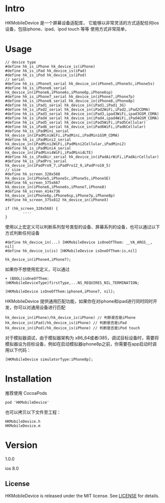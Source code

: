 # Intro
HKMobileDevice 是一个屏幕设备适配库， 它能够以非常灵活的方式适配任何ios设备，包括iphone、ipad、ipod touch 等等
使用方式非常简单，

# Usage
```objc
// device type
#define hk_is_iPhone hk_device_is(iPhone)
#define hk_is_iPad hk_device_is(iPad)
#define hk_is_iPod hk_device_is(iPod)
// serial
#define hk_is_iPhone5_serial hk_device_in(iPhone5,iPhone5c,iPhone5s)
#define hk_is_iPhone6_serial hk_device_in(iPhone6,iPhone6s,iPhone6p,iPhone6sp)
#define hk_is_iPhone7_serial hk_device_in(iPhone7,iPhone7p)
#define hk_is_iPhone8_serial hk_device_in(iPhone8,iPhone8p)
#define hk_is_iPad1_serial hk_device_in(iPad1,iPad1_3G)
#define hk_is_iPad2_serial hk_device_in(iPad2WiFi,iPad2,iPad2CDMA)
#define hk_is_iPad3_serial hk_device_in(iPad3,ipad3WiFi,ipad3GSM_CDMA)
#define hk_is_iPad4_serial hk_device_in(iPad4,ipad4WiFi,iPad4GSM_CDMA)
#define hk_is_iPad5_serial hk_device_in(iPad5WiFi,iPad5Cellular)
#define hk_is_iPad6_serial hk_device_in(iPad6WiFi,iPad6Cellular)
#define hk_is_iPadMini_serial hk_device_in(iPadMiniWiFi,iPadMini,iPadMiniGSM_CDMA)
#define hk_is_iPadMini2_serial hk_device_in(iPadMini2WiFi,iPadMini2Cellular,iPadMini2)
#define hk_is_iPadMini4_serial hk_device_in(iPadMini4WiFi,iPadMini4LTE)
#define hk_is_iPadAir_serial hk_device_in(iPadAirWiFi,iPadAirCellular)
#define hk_is_iPadPro_serial hk_device_in(iPadPro9_7,iPadPro12_9,iPadPro10_5)
// size
#define hk_screen_320x568 hk_device_in(iPhone5,iPhone5c,iPhone5s,iPhoneSE)
#define hk_screen_375x667 hk_device_in(iPhone6,iPhone6s,iPhone7,iPhone8)
#define hk_screen_414x736 hk_device_in(iPhone6p,iPhone6sp,iPhone7p,iPhone8p)
#define hk_screen_375x812 hk_device_in(iPhoneX)

if (hk_screen_320x568) {
        ····
}

```
使用以上宏定义可以判断系列型号类型的设备、屏幕系列的设备，也可以通过以下方式判断任何设备
```objc
#define hk_device_in(...) [HKMobileDevice isOneOfThem: __VA_ARGS__, nil]
#define hk_device_is(is) [HKMobileDevice isOneOfThem:is,nil]

hk_device_in(iPhone4,iPhone7);

```
如果你不想使用宏定义，可以通过
```objc
+ (BOOL)isOneOfThem:(HKMobileDeviceType)firstType,...NS_REQUIRES_NIL_TERMINATION;

[HKMobileDevice isOneOfThem:iphone4,iPhone7, nil];
```
HKMobileDevice 提供通用匹配功能，如果你在对iphone和ipad进行同时同时开发，你可以对通用设备进行匹配
```objc
hk_device_in(iPhone)/hk_device_is(iPhone) // 判断是否是iPhone
hk_device_in(iPad)/hk_device_is(iPhone) // 判断是否是iPad
hk_device_in(iPod)/hk_device_is(iPhone) // 判断是否是iPod touch
```

对于模拟器调试，由于模拟器架构为 x86_64或者i385，调试目标设备时，需要将模拟器设为目标设备，例如在启动模拟器iphone8p之前，你需要在app启动时调用以下代码：
```objc
[HKMobileDevice simulatorType:iPhone8p];
```

# Installation
推荐使用 CocoaPods
```
pod 'HKMobileDevice'
```
也可以拷贝以下文件至工程：
```
HKMobileDevice.h
HKMobileDevice.m
```

# Version
1.0.0

ios 8.0

## License

HKMobileDevice is released under the MIT license. See [LICENSE](https://github.com/hon-key/HKMobileDevice/raw/master/LICENSE) for details.
